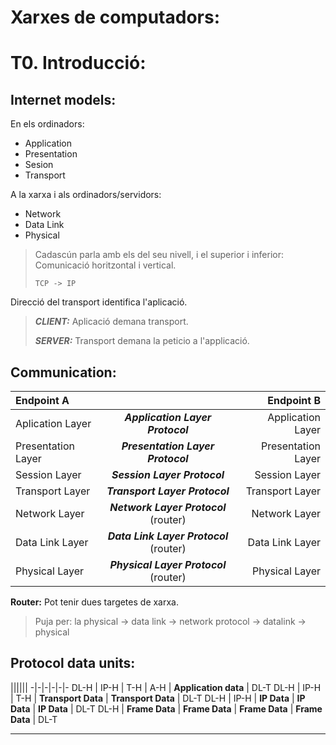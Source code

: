 # Xarxes de computadors:

# T0. Introducció:

## Internet models:

En els ordinadors:
- Application
- Presentation
- Sesion
- Transport


A la xarxa i als ordinadors/servidors:
- Network
- Data Link
- Physical

> Cadascún parla amb els del seu nivell, i el superior i inferior: Comunicació horitzontal i vertical.
>
> `TCP -> IP`

Direcció del transport identifica l'aplicació.

> ***CLIENT:*** Aplicació demana transport.
>
> ***SERVER:*** Transport demana la peticio a l'applicació.

## Communication:

Endpoint A | | Endpoint B
:-|:-:|-:
Aplication Layer | ***Application Layer Protocol*** | Application Layer
Presentation Layer | ***Presentation Layer Protocol*** | Presentation Layer
Session Layer | ***Session Layer Protocol*** | Session Layer
Transport Layer | ***Transport Layer Protocol*** | Transport Layer
Network Layer | ***Network Layer Protocol*** (router) | Network Layer
Data Link Layer | ***Data Link Layer Protocol***  (router) | Data Link Layer
Physical Layer | ***Physical Layer Protocol***  (router) |  Physical Layer

**Router:**
Pot tenir dues targetes de xarxa.
> Puja per: la physical -> data link -> network protocol -> datalink -> physical

## Protocol data units:

||||||
-|-|-|-|-|-
DL-H | IP-H | T-H | A-H | **Application data** | DL-T
DL-H | IP-H | T-H | **Transport Data** | **Transport Data** | DL-T
DL-H | IP-H | **IP Data** | **IP Data** | **IP Data** | DL-T
DL-H | **Frame Data** | **Frame Data** | **Frame Data** | **Frame Data** | DL-T

----
